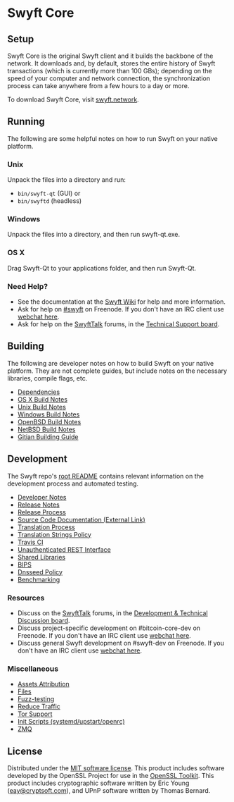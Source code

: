 Swyft Core
=============

Setup
---------------------
Swyft Core is the original Swyft client and it builds the backbone of the network. It downloads and, by default, stores the entire history of Swyft transactions (which is currently more than 100 GBs); depending on the speed of your computer and network connection, the synchronization process can take anywhere from a few hours to a day or more.

To download Swyft Core, visit [swyft.network](https://swyft.network/en/releases/).

Running
---------------------
The following are some helpful notes on how to run Swyft on your native platform.

### Unix

Unpack the files into a directory and run:

- `bin/swyft-qt` (GUI) or
- `bin/swyftd` (headless)

### Windows

Unpack the files into a directory, and then run swyft-qt.exe.

### OS X

Drag Swyft-Qt to your applications folder, and then run Swyft-Qt.

### Need Help?

* See the documentation at the [Swyft Wiki](https://en.swyft.it/wiki/Main_Page)
for help and more information.
* Ask for help on [#swyft](http://webchat.freenode.net?channels=swyft) on Freenode. If you don't have an IRC client use [webchat here](http://webchat.freenode.net?channels=swyft).
* Ask for help on the [SwyftTalk](https://swyfttalk.org/) forums, in the [Technical Support board](https://swyfttalk.org/index.php?board=4.0).

Building
---------------------
The following are developer notes on how to build Swyft on your native platform. They are not complete guides, but include notes on the necessary libraries, compile flags, etc.

- [Dependencies](dependencies.md)
- [OS X Build Notes](build-osx.md)
- [Unix Build Notes](build-unix.md)
- [Windows Build Notes](build-windows.md)
- [OpenBSD Build Notes](build-openbsd.md)
- [NetBSD Build Notes](build-netbsd.md)
- [Gitian Building Guide](gitian-building.md)

Development
---------------------
The Swyft repo's [root README](/README.md) contains relevant information on the development process and automated testing.

- [Developer Notes](developer-notes.md)
- [Release Notes](release-notes.md)
- [Release Process](release-process.md)
- [Source Code Documentation (External Link)](https://dev.visucore.com/swyft/doxygen/)
- [Translation Process](translation_process.md)
- [Translation Strings Policy](translation_strings_policy.md)
- [Travis CI](travis-ci.md)
- [Unauthenticated REST Interface](REST-interface.md)
- [Shared Libraries](shared-libraries.md)
- [BIPS](bips.md)
- [Dnsseed Policy](dnsseed-policy.md)
- [Benchmarking](benchmarking.md)

### Resources
* Discuss on the [SwyftTalk](https://swyfttalk.org/) forums, in the [Development & Technical Discussion board](https://swyfttalk.org/index.php?board=6.0).
* Discuss project-specific development on #bitcoin-core-dev on Freenode. If you don't have an IRC client use [webchat here](http://webchat.freenode.net/?channels=bitcoin-core-dev).
* Discuss general Swyft development on #swyft-dev on Freenode. If you don't have an IRC client use [webchat here](http://webchat.freenode.net/?channels=swyft-dev).

### Miscellaneous
- [Assets Attribution](assets-attribution.md)
- [Files](files.md)
- [Fuzz-testing](fuzzing.md)
- [Reduce Traffic](reduce-traffic.md)
- [Tor Support](tor.md)
- [Init Scripts (systemd/upstart/openrc)](init.md)
- [ZMQ](zmq.md)

License
---------------------
Distributed under the [MIT software license](/COPYING).
This product includes software developed by the OpenSSL Project for use in the [OpenSSL Toolkit](https://www.openssl.org/). This product includes
cryptographic software written by Eric Young ([eay@cryptsoft.com](mailto:eay@cryptsoft.com)), and UPnP software written by Thomas Bernard.
